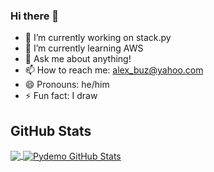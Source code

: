 ### Hi there 👋

<!--
**pydemo/pydemo** is a ✨ _special_ ✨ repository because its `README.md` (this file) appears on your GitHub profile.

Here are some ideas to get you started:
-->
- 🔭 I’m currently working on stack.py
- 🌱 I’m currently learning AWS
- 💬 Ask me about anything!
- 📫 How to reach me: alex_buz@yahoo.com
- 😄 Pronouns: he/him
- ⚡ Fun fact: I draw



## GitHub Stats

<a href="https://github.com/pydemo/pydemo">
  <img align="center" src="https://github-readme-stats.vercel.app/api/top-langs/?username=pydemo&hide=html,css&langs_count=10&layout=compact&theme=gotham&show_icons=true&line_height=27" />
</a>


<a href="https://github.com/pydemo/pydemo">
  <img align="center" src="https://github-readme-stats.vercel.app/api?username=pydemo&theme=gotham" alt="Pydemo GitHub Stats" />
</a>



